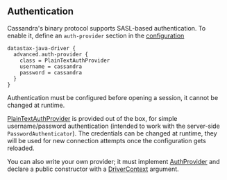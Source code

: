 <!--
Licensed to the Apache Software Foundation (ASF) under one
or more contributor license agreements.  See the NOTICE file
distributed with this work for additional information
regarding copyright ownership.  The ASF licenses this file
to you under the Apache License, Version 2.0 (the
"License"); you may not use this file except in compliance
with the License.  You may obtain a copy of the License at

  http://www.apache.org/licenses/LICENSE-2.0

Unless required by applicable law or agreed to in writing,
software distributed under the License is distributed on an
"AS IS" BASIS, WITHOUT WARRANTIES OR CONDITIONS OF ANY
KIND, either express or implied.  See the License for the
specific language governing permissions and limitations
under the License.
-->

## Authentication

Cassandra's binary protocol supports SASL-based authentication. To enable it, define an
`auth-provider` section in the [configuration](../configuration/)

```
datastax-java-driver {
  advanced.auth-provider {
    class = PlainTextAuthProvider
    username = cassandra
    password = cassandra
  }
}
```

Authentication must be configured before opening a session, it cannot be changed at runtime.

[PlainTextAuthProvider] is provided out of the box, for simple username/password authentication
(intended to work with the server-side `PasswordAuthenticator`). The credentials can be changed at
runtime, they will be used for new connection attempts once the configuration gets reloaded. 

You can also write your own provider; it must implement [AuthProvider] and declare a public
constructor with a [DriverContext] argument.


[SASL]: https://en.wikipedia.org/wiki/Simple_Authentication_and_Security_Layer

[AuthProvider]:          https://docs.datastax.com/en/drivers/java/4.1/com/datastax/oss/driver/api/core/auth/AuthProvider.html
[DriverContext]:         https://docs.datastax.com/en/drivers/java/4.1/com/datastax/oss/driver/api/core/context/DriverContext.html
[PlainTextAuthProvider]: https://docs.datastax.com/en/drivers/java/4.1/com/datastax/oss/driver/internal/core/auth/PlainTextAuthProvider.html

